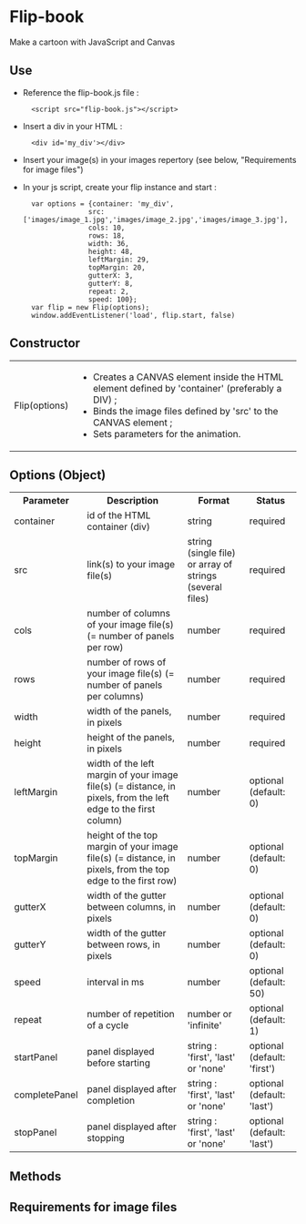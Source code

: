# Flip-book
Make a cartoon with JavaScript and Canvas

## Use
* Reference the flip-book.js file :

		<script src="flip-book.js"></script>
		
* Insert a div in your HTML :

		<div id='my_div'></div>
	
* Insert your image(s) in your images repertory (see below, "Requirements for image files")

* In your js script, create your flip instance and start :

		var options = {container: 'my_div',
					  src: ['images/image_1.jpg','images/image_2.jpg','images/image_3.jpg'],
					  cols: 10,
				      rows: 18,
				      width: 36,
				      height: 48,
				      leftMargin: 29,
				      topMargin: 20,
				      gutterX: 3,
				      gutterY: 8,
				      repeat: 2,
				      speed: 100};
		var flip = new Flip(options);
		window.addEventListener('load', flip.start, false)
		
## Constructor

<table>
	<tr>
		<td>Flip(options)</td>
		<td><ul><li>Creates a CANVAS element inside the HTML element defined by 'container' (preferably a DIV) ;</li><li>Binds the image files defined by 'src' to the CANVAS element ;</li><li>Sets parameters for the animation.</li></ul></td>
	</tr>
</table>

## Options (Object)

<table>
	<tr>
		<th>Parameter</th>
		<th>Description</th>
		<th>Format</th>
		<th>Status</th>
	</tr>
	<tr>
		<td>container</td>
		<td>id of the HTML container (div)</td>
		<td>string</td>
		<td>required</td>
	</tr>
	<tr>
		<td>src</td>
		<td>link(s) to your image file(s)</td>
		<td>string (single file) or array of strings (several files)</td>
		<td>required</td>
	</tr>
	<tr>
		<td>cols</td>
		<td>number of columns of your image file(s)  (= number of panels per row)</td>
		<td>number</td>
		<td>required</td>
	</tr>
	<tr>
		<td>rows</td>
		<td>number of rows of your image file(s)  (= number of panels per columns)</td>
		<td>number</td>
		<td>required</td>
	</tr>
	<tr>
		<td>width</td>
		<td>width of the panels, in pixels</td>
		<td>number</td>
		<td>required</td>
	</tr>
	<tr>
		<td>height</td>
		<td>height of the panels, in pixels</td>
		<td>number</td>
		<td>required</td>
	</tr>
	<tr>
		<td>leftMargin</td>
		<td>width of the left margin of your image file(s)  (= distance, in pixels, from the left edge to the first column)</td>
		<td>number</td>
		<td>optional (default: 0)</td>
	</tr>
	<tr>
		<td>topMargin</td>
		<td>height of the top margin of your image file(s)  (= distance, in pixels, from the top edge to the first row)</td>
		<td>number</td>
		<td>optional (default: 0)</td>
	</tr>
	<tr>
		<td>gutterX</td>
		<td>width of the gutter between columns, in pixels</td>
		<td>number</td>
		<td>optional (default: 0)</td>
	</tr>
	<tr>
		<td>gutterY</td>
		<td>width of the gutter between rows, in pixels</td>
		<td>number</td>
		<td>optional (default: 0)</td>
	</tr>
	<tr>
		<td>speed</td>
		<td>interval in ms</td>
		<td>number</td>
		<td>optional (default: 50)</td>
	</tr>
	<tr>
		<td>repeat</td>
		<td>number of repetition of a cycle</td>
		<td>number or 'infinite'</td>
		<td>optional (default: 1)</td>
	</tr>
	<tr>
		<td>startPanel</td>
		<td>panel displayed before starting</td>
		<td>string : 'first', 'last' or 'none'</td>
		<td>optional (default: 'first')</td>
	</tr>
	<tr>
		<td>completePanel</td>
		<td>panel displayed after completion</td>
		<td>string : 'first', 'last' or 'none'</td>
		<td>optional (default: 'last')</td>
	</tr>
	<tr>
		<td>stopPanel</td>
		<td>panel displayed after stopping</td>
		<td>string : 'first', 'last' or 'none'</td>
		<td>optional (default: 'last')</td>
	</tr>
</table>

## Methods

## Requirements for image files
